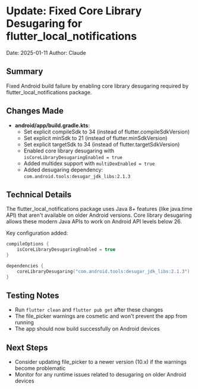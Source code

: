 # Update: Fixed Core Library Desugaring for flutter_local_notifications
Date: 2025-01-11
Author: Claude

## Summary
Fixed Android build failure by enabling core library desugaring required by flutter_local_notifications package.

## Changes Made
- **android/app/build.gradle.kts**: 
  - Set explicit compileSdk to 34 (instead of flutter.compileSdkVersion)
  - Set explicit minSdk to 21 (instead of flutter.minSdkVersion)
  - Set explicit targetSdk to 34 (instead of flutter.targetSdkVersion)
  - Enabled core library desugaring with `isCoreLibraryDesugaringEnabled = true`
  - Added multidex support with `multiDexEnabled = true`
  - Added desugaring dependency: `com.android.tools:desugar_jdk_libs:2.1.3`

## Technical Details
The flutter_local_notifications package uses Java 8+ features (like java.time API) that aren't available on older Android versions. Core library desugaring allows these modern Java APIs to work on Android API levels below 26.

Key configuration added:
```kotlin
compileOptions {
    isCoreLibraryDesugaringEnabled = true
}

dependencies {
    coreLibraryDesugaring("com.android.tools:desugar_jdk_libs:2.1.3")
}
```

## Testing Notes
- Run `flutter clean` and `flutter pub get` after these changes
- The file_picker warnings are cosmetic and won't prevent the app from running
- The app should now build successfully on Android devices

## Next Steps
- Consider updating file_picker to a newer version (10.x) if the warnings become problematic
- Monitor for any runtime issues related to desugaring on older Android devices